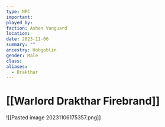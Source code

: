 ```yaml
---
type: NPC
important: 
played_by: 
faction: Ashen Vanguard
location: 
date: 2023-11-06
summary: ""
ancestry: Hobgoblin
gender: Male
class: 
aliases:
  - Drakthar
---
```

# [[Warlord Drakthar Firebrand]]

![[Pasted image 20231106175357.png]]
